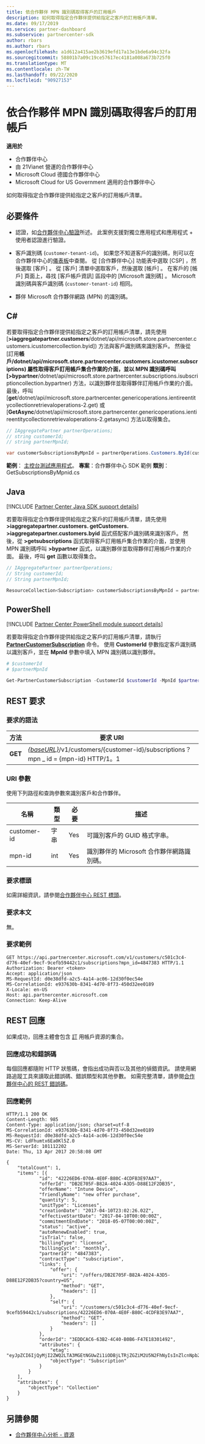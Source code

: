 ```yaml
---
title: 依合作夥伴 MPN 識別碼取得客戶的訂用帳戶
description: 如何取得指定合作夥伴提供給指定之客戶的訂用帳戶清單。
ms.date: 09/17/2019
ms.service: partner-dashboard
ms.subservice: partnercenter-sdk
author: rbars
ms.author: rbars
ms.openlocfilehash: a1d612a415ae2b3619efd17a13e1bde6a94c32fa
ms.sourcegitcommit: 58801b7a09c19ce57617ec4181a008a673b725f0
ms.translationtype: MT
ms.contentlocale: zh-TW
ms.lasthandoff: 09/22/2020
ms.locfileid: "90927153"
---
```

# <a name="get-a-customers-subscriptions-by-partner-mpn-id"></a>依合作夥伴 MPN 識別碼取得客戶的訂用帳戶

**適用於**

- 合作夥伴中心
- 由 21Vianet 營運的合作夥伴中心
- Microsoft Cloud 德國合作夥伴中心
- Microsoft Cloud for US Government 適用的合作夥伴中心

如何取得指定合作夥伴提供給指定之客戶的訂用帳戶清單。

## <a name="prerequisites"></a>必要條件

- 認證，如[合作夥伴中心驗證](partner-center-authentication.md)所述。 此案例支援對獨立應用程式和應用程式 + 使用者認證進行驗證。

- 客戶識別碼 (`customer-tenant-id`)。 如果您不知道客戶的識別碼，則可以在合作夥伴中心的[儀表板](https://partner.microsoft.com/dashboard)中查閱。 從 [合作夥伴中心] 功能表中選取 [CSP]  ，然後選取 [客戶]  。 從 [客戶] 清單中選取客戶，然後選取 [帳戶]  。 在客戶的 [帳戶] 頁面上，尋找 [客戶帳戶資訊]  區段中的 [Microsoft 識別碼]  。 Microsoft 識別碼與客戶識別碼 (`customer-tenant-id`) 相同。

- 夥伴 Microsoft 合作夥伴網路 (MPN) 的識別碼。

## <a name="c"></a>C\#

若要取得指定合作夥伴提供給指定之客戶的訂用帳戶清單，請先使用 [**>iaggregatepartner.customers**/dotnet/api/microsoft.store.partnercenter.customers.icustomercollection.byid]) 方法與客戶識別碼來識別客戶。 然後從 [訂用**帳戶/dotnet/api/microsoft.store.partnercenter.customers.icustomer.subscriptions) **屬性取得客戶訂用帳戶集合作業的介面，並以 MPN 識別碼呼叫 [**>bypartner**/dotnet/api/microsoft.store.partnercenter.subscriptions.isubscriptioncollection.bypartner) 方法，以識別夥伴並取得夥伴訂用帳戶作業的介面。 最後，呼叫 [**get**/dotnet/api/microsoft.store.partnercenter.genericoperations.ientireentitycollectionretrievaloperations-2.get) 或 [**GetAsync**/dotnet/api/microsoft.store.partnercenter.genericoperations.ientireentitycollectionretrievaloperations-2.getasync) 方法以取得集合。

```csharp
// IAggregatePartner partnerOperations;
// string customerId;
// string partnerMpnId;

var customerSubscriptionsByMpnId = partnerOperations.Customers.ById(customerId).Subscriptions.ByPartner(partnerMpnId).Get();
```

**範例**： [主控台測試應用程式](console-test-app.md)。 **專案**：合作夥伴中心 SDK 範例 **類別**： GetSubscriptionsByMpnid.cs

## <a name="java"></a>Java

[!INCLUDE [Partner Center Java SDK support details](../includes/java-sdk-support.md)]

若要取得指定合作夥伴提供給指定之客戶的訂用帳戶清單，請先使用 **>iaggregatepartner.customers. getCustomers. >iaggregatepartner.customers.byid** 函式搭配客戶識別碼來識別客戶。 然後，從 **>getsubscriptions** 函式取得客戶訂用帳戶集合作業的介面，並使用 MPN 識別碼呼叫 **>bypartner** 函式，以識別夥伴並取得夥伴訂用帳戶作業的介面。 最後，呼叫 **get** 函數以取得集合。

```java
// IAggregatePartner partnerOperations;
// String customerId;
// String partnerMpnId;

ResourceCollection<Subscription> customerSubscriptionsByMpnId = partnerOperations.getCustomers().byId(customerId).getSubscriptions().byPartner(partnerMpnId).get();
```

## <a name="powershell"></a>PowerShell

[!INCLUDE [Partner Center PowerShell module support details](../includes/powershell-module-support.md)]

若要取得指定合作夥伴提供給指定之客戶的訂用帳戶清單，請執行 [**PartnerCustomerSubscription**](https://github.com/Microsoft/Partner-Center-PowerShell/blob/master/docs/help/Get-PartnerCustomerSubscription.md) 命令。 使用 **CustomerId** 參數指定客戶識別碼以識別客戶，並在 **MpnId** 參數中填入 MPN 識別碼以識別夥伴。

```powershell
# $customerId
# $partnerMpnId

Get-PartnerCustomerSubscription -CustomerId $customerId -MpnId $partnerMpnId
```

## <a name="rest-request"></a>REST 要求

### <a name="request-syntax"></a>要求的語法

| 方法  | 要求 URI |
|---------|----------------------------------------------------------------------------------------------------------------|
| **GET** | [*{baseURL}*](partner-center-rest-urls.md)/v1/customers/{customer-id}/subscriptions？ mpn \_ id = {mpn-id} HTTP/1。1 |

### <a name="uri-parameters"></a>URI 參數

使用下列路徑和查詢參數來識別客戶和合作夥伴。

| 名稱        | 類型   | 必要 | 描述                                                 |
|-------------|--------|----------|-------------------------------------------------------------|
| customer-id | 字串 | Yes      | 可識別客戶的 GUID 格式字串。       |
| mpn-id      | int    | Yes      | 識別夥伴的 Microsoft 合作夥伴網路識別碼。 |

### <a name="request-headers"></a>要求標頭

如需詳細資訊，請參閱[合作夥伴中心 REST 標頭](headers.md)。

### <a name="request-body"></a>要求本文

無。

### <a name="request-example"></a>要求範例

```http
GET https://api.partnercenter.microsoft.com/v1/customers/c501c3c4-d776-40ef-9ecf-9cefb59442c1/subscriptions?mpn_id=4847383 HTTP/1.1
Authorization: Bearer <token>
Accept: application/json
MS-RequestId: d0e38dfd-a2c5-4a14-ac06-12d30f0ec54e
MS-CorrelationId: e937630b-8341-4d70-8f73-450d32ee0189
X-Locale: en-US
Host: api.partnercenter.microsoft.com
Connection: Keep-Alive
```

## <a name="rest-response"></a>REST 回應

如果成功，回應主體會包含 [訂](subscription-resources.md) 用帳戶資源的集合。

### <a name="response-success-and-error-codes"></a>回應成功和錯誤碼

每個回應都隨附 HTTP 狀態碼，會指出成功與否以及其他的偵錯資訊。 請使用網路追蹤工具來讀取此錯誤碼、錯誤類型和其他參數。 如需完整清單，請參閱[合作夥伴中心的 REST 錯誤碼](error-codes.md)。

### <a name="response-example"></a>回應範例

```http
HTTP/1.1 200 OK
Content-Length: 985
Content-Type: application/json; charset=utf-8
MS-CorrelationId: e937630b-8341-4d70-8f73-450d32ee0189
MS-RequestId: d0e38dfd-a2c5-4a14-ac06-12d30f0ec54e
MS-CV: LdFhumtx6Ea0Kl5Z.0
MS-ServerId: 101112202
Date: Thu, 13 Apr 2017 20:58:08 GMT

{
    "totalCount": 1,
    "items": [{
            "id": "42226ED6-070A-4E0F-B80C-4CDFB3E97AA7",
            "offerId": "DB2E705F-B82A-4024-A3D5-D88E12F2DB35",
            "offerName": "Intune Device",
            "friendlyName": "new offer purchase",
            "quantity": 5,
            "unitType": "Licenses",
            "creationDate": "2017-04-10T23:02:26.02Z",
            "effectiveStartDate": "2017-04-10T00:00:00Z",
            "commitmentEndDate": "2018-05-07T00:00:00Z",
            "status": "active",
            "autoRenewEnabled": true,
            "isTrial": false,
            "billingType": "license",
            "billingCycle": "monthly",
            "partnerId": "4847383",
            "contractType": "subscription",
            "links": {
                "offer": {
                    "uri": "/offers/DB2E705F-B82A-4024-A3D5-D88E12F2DB35?country=US",
                    "method": "GET",
                    "headers": []
                },
                "self": {
                    "uri": "/customers/c501c3c4-d776-40ef-9ecf-9cefb59442c1/subscriptions/42226ED6-070A-4E0F-B80C-4CDFB3E97AA7",
                    "method": "GET",
                    "headers": []
                }
            },
            "orderId": "3EDDCAC6-63B2-4C40-B0B6-F47E18301492",
            "attributes": {
                "etag": "eyJpZCI6IjQyMjI2ZWQ2LTA3MGEtNGUwZi1iODBjLTRjZGZiM2U5N2FhNyIsInZlcnNpb24iOjF9",
                "objectType": "Subscription"
            }
        }
    ],
    "attributes": {
        "objectType": "Collection"
    }
}
```

## <a name="see-also"></a>另請參閱

- [合作夥伴中心分析 - 資源](partner-center-analytics-resources.md)

